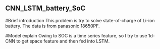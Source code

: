 ## CNN_LSTM_battery_SoC


#Brief introduction
This problem is try to solve state-of-charge of Li-ion battery.
The data is from panasonic 18650PF.


#Model explain
Owing to SOC is a time series feature, so I try to use 1d-CNN to get space feature and then fed into LSTM.
